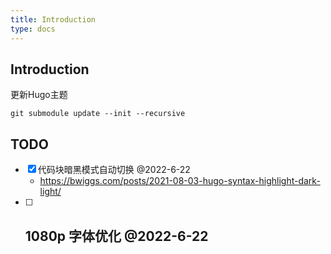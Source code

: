 ```yaml
---
title: Introduction
type: docs
---
```


## Introduction

更新Hugo主题

```
git submodule update --init --recursive
```

## TODO

- [x] 代码块暗黑模式自动切换 @2022-6-22
    - https://bwiggs.com/posts/2021-08-03-hugo-syntax-highlight-dark-light/
- [ ] 1080p 字体优化  @2022-6-22
    - 
